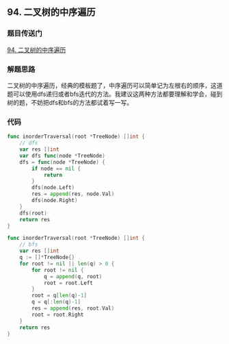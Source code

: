 ## 94. 二叉树的中序遍历

### 题目传送门

[94. 二叉树的中序遍历](https://leetcode.cn/problems/binary-tree-inorder-traversal/)

### 解题思路

二叉树的中序遍历，经典的模板题了，中序遍历可以简单记为左根右的顺序，这道题可以使用dfs递归或者bfs迭代的方法。我建议这两种方法都要理解和学会，碰到树的题，不妨把dfs和bfs的方法都试着写一写。

### 代码

```go
func inorderTraversal(root *TreeNode) []int {
	// dfs 
	var res []int
    var dfs func(node *TreeNode)
	dfs = func(node *TreeNode) {
		if node == nil {
			return
		}
		dfs(node.Left)
		res = append(res, node.Val)
		dfs(node.Right)
	}
	dfs(root)
	return res 
}
```

```go
func inorderTraversal(root *TreeNode) []int {
	// bfs
	var res []int
    q := []*TreeNode{}
    for root != nil || len(q) > 0 {
        for root != nil {
            q = append(q, root)
            root = root.Left
        }
		root = q[len(q)-1]
		q = q[:len(q)-1]
		res = append(res, root.Val)
		root = root.Right
    }
	return res 
}
```